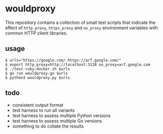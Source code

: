 # wouldproxy

This repository contains a collection of small test scripts that indicate the
effect of `http_proxy`, `https_proxy` and `no_proxy` environment variables
with common HTTP client libraries.

## usage

```
$ urls="https://google.com/ https://arf.google.com/"
$ export http_proxy=http://localhost:3128 no_proxy=arf.google.com
$ ./test-ruby-docker.sh $urls
$ go run wouldproxy.go $urls
$ python3 wouldproxy.py $urls
```

## todo

- consistent output format
- test harness to run all variants
- test harness to assess multiple Python versions
- test harness to assess multiple Go versions
- something to do collate the results
